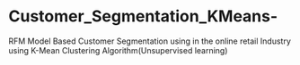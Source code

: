 # Customer_Segmentation_KMeans-
RFM Model Based Customer Segmentation using in the online retail Industry using K-Mean Clustering Algorithm(Unsupervised learning)

